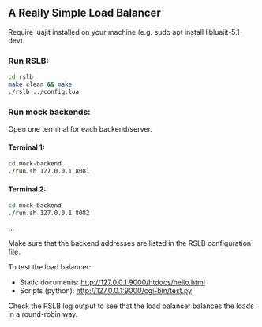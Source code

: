 A Really Simple Load Balancer
---------------------

Require luajit installed on your machine (e.g. sudo apt install libluajit-5.1-dev).

### Run RSLB:

```bash
cd rslb
make clean && make
./rslb ../config.lua
```

### Run mock backends:

Open one terminal for each backend/server.

#### Terminal 1:

```bash
cd mock-backend
./run.sh 127.0.0.1 8081
```

#### Terminal 2:

```bash
cd mock-backend
./run.sh 127.0.0.1 8082
```
...

Make sure that the backend addresses are listed in the RSLB configuration file.

To test the load balancer:

 * Static documents: http://127.0.0.1:9000/htdocs/hello.html
 * Scripts (python): http://127.0.0.1:9000/cgi-bin/test.py

Check the RSLB log output to see that the load balancer balances the loads in a round-robin way.
